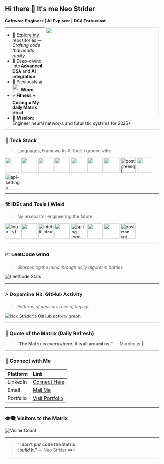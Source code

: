 ## Hi there 👋 It's me **Neo Strider** 

**Software Engineer | AI Explorer | DSA Enthusiast**

<img align="right" width="370" height="290" src="https://i.pinimg.com/originals/47/f0/34/47f0342cec72b800463bf003eac1257e.gif">

---

- 🔭 [Explore my repositories](#) — *Crafting code that bends reality*  
- 🌱 Deep-diving into **Advanced DSA** and **AI integration**  
- 💼 Previously at <img src="https://upload.wikimedia.org/wikipedia/commons/a/a0/Wipro_Primary_Logo_Color_RGB.svg" height="24"> **Wipro**  
- ⚡ **Fitness + Coding = My daily Matrix ritual**  
- 🚀 **Mission:** Engineer neural networks and futuristic systems for 2035+  

---

### 🚀 Tech Stack
> Languages, Frameworks & Tools I groove with:

<img height="50" width="50" src="https://img.icons8.com/color/48/000000/c-programming.png" /> 
<img height="50" width="50" src="https://img.icons8.com/color/48/000000/java-coffee-cup-logo.png" /> 
<img height="50" width="50" src="https://img.icons8.com/color/48/000000/html-5.png" /> 
<img height="50" width="50" src="https://img.icons8.com/color/48/000000/css3.png" /> 
<img height="50" width="50" src="https://img.icons8.com/color/48/000000/sass.png" /> 
<img height="50" width="50" src="https://img.icons8.com/color/48/000000/bootstrap.png" />
<img height="50" width="50" src="https://img.icons8.com/color/48/000000/javascript.png"/>
<img width="50" height="50" src="https://img.icons8.com/color/48/postgreesql.png" alt="postgreesql"/>
<img height="50" width="50" src="https://img.icons8.com/color/48/000000/spring-logo.png"/>
<img width="50" height="50" src="https://img.icons8.com/nolan/64/api-settings.png" alt="api-settings"/>

---

### 🛠️ IDEs and Tools I Wield
> My arsenal for engineering the future:

<img width="50" height="50" src="https://img.icons8.com/color/48/linux--v1.png" alt="linux--v1"/>
<img height="50" width="50" src="https://img.icons8.com/color/48/000000/visual-studio-code-2019.png"/> 
<img width="50" height="50" src="https://img.icons8.com/color/48/intellij-idea.png" alt="intellij-idea"/> 
<img height="50" width="50" src="https://img.icons8.com/color/50/000000/git.png"/> 
<img width="50" height="50" src="https://img.icons8.com/office/40/spring-logo.png" alt="spring-logo"/> 
<img height="50" src="https://img.icons8.com/officel/480/null/java-eclipse.png"/>
<img height="50" src="https://img.icons8.com/color/480/null/notion--v1.png" /> 
<img width="50" height="50" src="https://img.icons8.com/dusk/64/postman-api.png" alt="postman-api"/>

---

### 📈 LeetCode Grind
> *Sharpening the mind through daily algorithm battles:*

![LeetCode Stats](https://leetcard.jacoblin.cool/neo124?theme=dark&font=Noto%20Sans%20Mahajani&ext=heatmap)

---

### ⚡ Dopamine Hit: GitHub Activity
> *Patterns of passion, lines of legacy.*

[![Neo Strider's GitHub activity graph](https://github-readme-activity-graph.vercel.app/graph?username=yerus1&bg_color=000000&color=00ff00&line=00ff00&point=ffffff&area=true&hide_border=true)](https://github.com/ashutosh00710/github-readme-activity-graph)

---

### 📖 Quote of the Matrix (Daily Refresh)
> "**The Matrix is everywhere. It is all around us.**" — Morpheus 🧠

---

### 🌌 Connect with Me
| Platform | Link |
|:--------|:-----|
| LinkedIn | [Connect Here](https://linkedin.com/in/yourlinkedin) |
| Email | [Mail Me](mailto:youremail@example.com) |
| Portfolio | [Visit Portfolio](#) |

---

### 👁️‍🗨️ Visitors to the Matrix
![Visitor Count](https://profile-counter.glitch.me/yerus1/count.svg)

---

> **"I don't just code the Matrix.  
> I *build* it."** — Neo Strider 🕶️⚡

---
